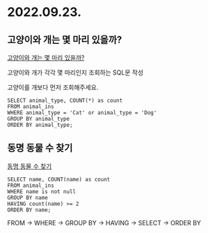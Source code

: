 # 2022.09.23.

## 고양이와 개는 몇 마리 있을까?

[고양이와 개는 몇 마리 있을까?](https://school.programmers.co.kr/learn/courses/30/lessons/59040)

고양이와 개가 각각 몇 마리인지 조회하는 SQL문 작성

고양이를 개보다 먼저 조회해주세요.

```
SELECT animal_type, COUNT(*) as count
FROM animal_ins
WHERE animal_type = 'Cat' or animal_type = 'Dog'
GROUP BY animal_type
ORDER BY animal_type;
```

## 동명 동물 수 찾기

[동명 동물 수 찾기](https://school.programmers.co.kr/learn/courses/30/lessons/59041)

```
SELECT name, COUNT(name) as count
FROM animal_ins
WHERE name is not null
GROUP BY name
HAVING count(name) >= 2
ORDER BY name;
```

FROM -> WHERE -> GROUP BY -> HAVING -> SELECT -> ORDER BY
